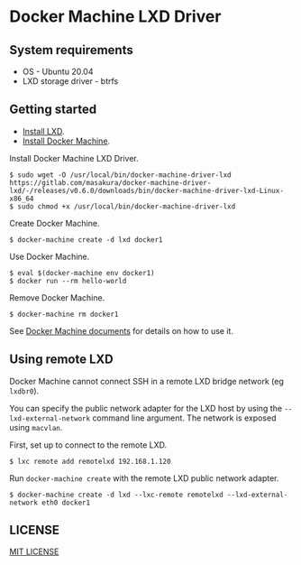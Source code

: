 # Docker Machine LXD Driver


## System requirements
* OS - Ubuntu 20.04
* LXD storage driver - btrfs


## Getting started
* [Install LXD](https://linuxcontainers.org/lxd/getting-started-cli/#installation).
* [Install Docker Machine](https://docs.docker.com/machine/install-machine/).

Install Docker Machine LXD Driver.

```
$ sudo wget -O /usr/local/bin/docker-machine-driver-lxd https://gitlab.com/masakura/docker-machine-driver-lxd/-/releases/v0.6.0/downloads/bin/docker-machine-driver-lxd-Linux-x86_64
$ sudo chmod +x /usr/local/bin/docker-machine-driver-lxd
```

Create Docker Machine.

```
$ docker-machine create -d lxd docker1
```

Use Docker Machine.

```
$ eval $(docker-machine env docker1)
$ docker run --rm hello-world
```

Remove Docker Machine.

```
$ docker-machine rm docker1
```

See [Docker Machine documents](https://docs.docker.com/machine/get-started/) for details on how to use it.


## Using remote LXD
Docker Machine cannot connect SSH in a remote LXD bridge network (eg `lxdbr0`).

You can specify the public network adapter for the LXD host by using the `--lxd-external-network` command line argument. The network is exposed using `macvlan`.

First, set up to connect to the remote LXD.

```
$ lxc remote add remotelxd 192.168.1.120
```

Run `docker-machine create` with the remote LXD public network adapter.

```
$ docker-machine create -d lxd --lxc-remote remotelxd --lxd-external-network eth0 docker1
```


## LICENSE
[MIT LICENSE](./LICENSE.md)
